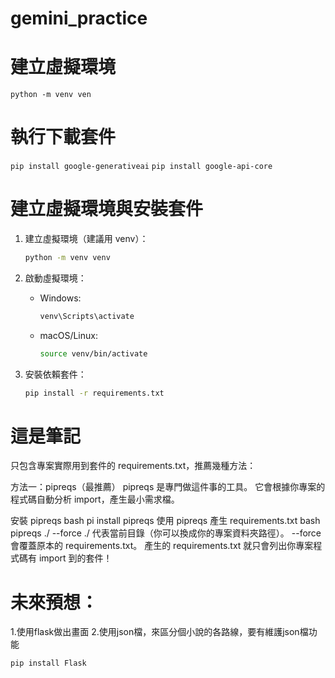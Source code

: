 # gemini_practice

# 建立虛擬環境
```python -m venv ven ```

# 執行下載套件
```pip install google-generativeai```
```pip install google-api-core```

# 建立虛擬環境與安裝套件

1. 建立虛擬環境（建議用 venv）：
   ```bash
   python -m venv venv
   ```

2. 啟動虛擬環境：

   - Windows:
     ```bash
     venv\Scripts\activate
     ```
   - macOS/Linux:
     ```bash
     source venv/bin/activate
     ```

3. 安裝依賴套件：
   ```bash
   pip install -r requirements.txt
   ```

# 這是筆記 
只包含專案實際用到套件的 requirements.txt，推薦幾種方法：

方法一：pipreqs（最推薦）
pipreqs 是專門做這件事的工具。
它會根據你專案的程式碼自動分析 import，產生最小需求檔。

安裝 pipreqs
bash
pi install pipreqs
使用 pipreqs 產生 requirements.txt
bash
pipreqs ./ --force
./ 代表當前目錄（你可以換成你的專案資料夾路徑）。
--force 會覆蓋原本的 requirements.txt。
產生的 requirements.txt 就只會列出你專案程式碼有 import 到的套件！

# 未來預想：
1.使用flask做出畫面
2.使用json檔，來區分個小說的各路線，要有維護json檔功能


```pip install Flask```